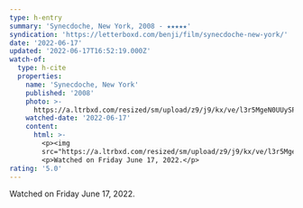 ```yaml
---
type: h-entry
summary: 'Synecdoche, New York, 2008 - ★★★★★'
syndication: 'https://letterboxd.com/benji/film/synecdoche-new-york/'
date: '2022-06-17'
updated: '2022-06-17T16:52:19.000Z'
watch-of:
  type: h-cite
  properties:
    name: 'Synecdoche, New York'
    published: '2008'
    photo: >-
      https://a.ltrbxd.com/resized/sm/upload/z9/j9/kx/ve/l3r5MgeN0UUySPbf6aWeUyKGdb2-0-600-0-900-crop.jpg?v=0185077fb6
    watched-date: '2022-06-17'
    content:
      html: >-
        <p><img
        src="https://a.ltrbxd.com/resized/sm/upload/z9/j9/kx/ve/l3r5MgeN0UUySPbf6aWeUyKGdb2-0-600-0-900-crop.jpg?v=0185077fb6"/></p>
        <p>Watched on Friday June 17, 2022.</p>
rating: '5.0'
---
```

Watched on Friday June 17, 2022.
